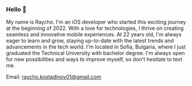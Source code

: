 ### Hello 👋

<!--
**Raycho01/Raycho01** is a ✨ _special_ ✨ repository because its `README.md` (this file) appears on your GitHub profile.

Here are some ideas to get you started:

- 🔭 I’m currently working on ...
- 🌱 I’m currently learning ...
- 👯 I’m looking to collaborate on ...
- 🤔 I’m looking for help with ...
- 💬 Ask me about ...
- 📫 How to reach me: ...
- 😄 Pronouns: ...
- ⚡ Fun fact: ...
-->

My name is Raycho. I'm an iOS developer who started this exciting journey at the beginning of 2022. With a love for technologies, I thrive on creating seamless and innovative mobile experiences. At 22 years old, I'm always eager to learn and grow, staying up-to-date with the latest trends and advancements in the tech world. I'm located in Sofia, Bulgaria, where I just graduated the Technical University with bachelor degree. I'm always open for new possibilities and ways to improve myself, so don't hesitate to text me.

Email: raycho.kostadinov01@gmail.com
